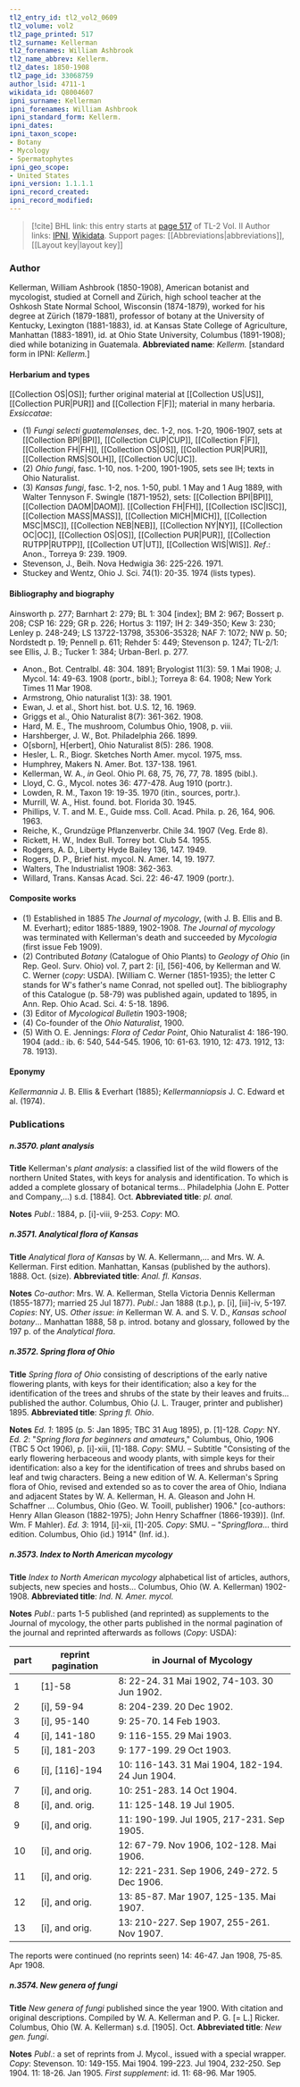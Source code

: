 ```yaml
---
tl2_entry_id: tl2_vol2_0609
tl2_volume: vol2
tl2_page_printed: 517
tl2_surname: Kellerman
tl2_forenames: William Ashbrook
tl2_name_abbrev: Kellerm.
tl2_dates: 1850-1908
tl2_page_id: 33068759
author_lsid: 4711-1
wikidata_id: Q8004607
ipni_surname: Kellerman
ipni_forenames: William Ashbrook
ipni_standard_form: Kellerm.
ipni_dates: 
ipni_taxon_scope: 
- Botany
- Mycology
- Spermatophytes
ipni_geo_scope: 
- United States
ipni_version: 1.1.1.1
ipni_record_created: 
ipni_record_modified:
---
```


> [!cite] BHL link: this entry starts at [page 517](https://www.biodiversitylibrary.org/page/33068759) of TL-2 Vol. II
> Author links: [IPNI](https://www.ipni.org/a/4711-1), [Wikidata](https://www.wikidata.org/wiki/Q8004607). Support pages: [[Abbreviations|abbreviations]], [[Layout key|layout key]]

### Author

Kellerman, William Ashbrook (1850-1908), American botanist and mycologist, studied at Cornell and Zürich, high school teacher at the Oshkosh State Normal School, Wisconsin (1874-1879), worked for his degree at Zürich (1879-1881), professor of botany at the University of Kentucky, Lexington (1881-1883), id. at Kansas State College of Agriculture, Manhattan (1883-1891), id. at Ohio State University, Columbus (1891-1908); died while botanizing in Guatemala. 
**Abbreviated name**: *Kellerm.* \[standard form in IPNI: *Kellerm.*\]

#### Herbarium and types

[[Collection OS|OS]]; further original material at [[Collection US|US]], [[Collection PUR|PUR]] and [[Collection F|F]]; material in many herbaria.
*Exsiccatae*:
- (1) *Fungi selecti guatemalenses*, dec. 1-2, nos. 1-20, 1906-1907, sets at [[Collection BPI|BPI]], [[Collection CUP|CUP]], [[Collection F|F]], [[Collection FH|FH]], [[Collection OS|OS]], [[Collection PUR|PUR]], [[Collection RMS|SOLH]], [[Collection UC|UC]].
- (2) *Ohio fungi*, fasc. 1-10, nos. 1-200, 1901-1905, sets see IH; texts in Ohio Naturalist.
- (3) *Kansas fungi*, fasc. 1-2, nos. 1-50, publ. 1 May and 1 Aug 1889, with Walter Tennyson F. Swingle (1871-1952), sets: [[Collection BPI|BPI]], [[Collection DAOM|DAOM]]. [[Collection FH|FH]], [[Collection ISC|ISC]], [[Collection MASS|MASS]], [[Collection MICH|MICH]], [[Collection MSC|MSC]], [[Collection NEB|NEB]], [[Collection NY|NY]], [[Collection OC|OC]], [[Collection OS|OS]], [[Collection PUR|PUR]], [[Collection RUTPP|RUTPP]], [[Collection UT|UT]], [[Collection WIS|WIS]].
*Ref*.: Anon., Torreya 9: 239. 1909.
- Stevenson, J., Beih. Nova Hedwigia 36: 225-226. 1971.
- Stuckey and Wentz, Ohio J. Sci. 74(1): 20-35. 1974 (lists types).

#### Bibliography and biography

Ainsworth p. 277; Barnhart 2: 279; BL 1: 304 \[index\]; BM 2: 967; Bossert p. 208; CSP 16: 229; GR p. 226; Hortus 3: 1197; IH 2: 349-350; Kew 3: 230; Lenley p. 248-249; LS 13722-13798, 35306-35328; NAF 7: 1072; NW p. 50; Nordstedt p. 19; Pennell p. 611; Rehder 5: 449; Stevenson p. 1247; TL-2/1: see Ellis, J. B.; Tucker 1: 384; Urban-Berl. p. 277.
- Anon., Bot. Centralbl. 48: 304. 1891; Bryologist 11(3): 59. 1 Mai 1908; J. Mycol. 14: 49-63. 1908 (portr., bibl.); Torreya 8: 64. 1908; New York Times 11 Mar 1908.
- Armstrong, Ohio naturalist 1(3): 38. 1901.
- Ewan, J. et al., Short hist. bot. U.S. 12, 16. 1969.
- Griggs et al., Ohio Naturalist 8(7): 361-362. 1908.
- Hard, M. E., The mushroom, Columbus Ohio, 1908, p. viii.
- Harshberger, J. W., Bot. Philadelphia 266. 1899.
- O\[sborn\], H\[erbert\], Ohio Naturalist 8(5): 286. 1908.
- Hesler, L. R., Biogr. Sketches North Amer. mycol. 1975, mss.
- Humphrey, Makers N. Amer. Bot. 137-138. 1961.
- Kellerman, W. A., *in* Geol. Ohio Pl. 68, 75, 76, 77, 78. 1895 (bibl.).
- Lloyd, C. G., Mycol. notes 36: 477-478. Aug 1910 (portr.).
- Lowden, R. M., Taxon 19: 19-35. 1970 (itin., sources, portr.).
- Murrill, W. A., Hist. found. bot. Florida 30. 1945.
- Phillips, V. T. and M. E., Guide mss. Coll. Acad. Phila. p. 26, 164, 906. 1963.
- Reiche, K., Grundzüge Pflanzenverbr. Chile 34. 1907 (Veg. Erde 8).
- Rickett, H. W., Index Bull. Torrey bot. Club 54. 1955.
- Rodgers, A. D., Liberty Hyde Bailey 136, 147. 1949.
- Rogers, D. P., Brief hist. mycol. N. Amer. 14, 19. 1977.
- Walters, The Industrialist 1908: 362-363.
- Willard, Trans. Kansas Acad. Sci. 22: 46-47. 1909 (portr.).

#### Composite works

- (1) Established in 1885 *The Journal of mycology*, (with J. B. Ellis and B. M. Everhart); editor 1885-1889, 1902-1908. *The Journal of mycology* was terminated with Kellerman's death and succeeded by *Mycologia* (first issue Feb 1909).
- (2) Contributed *Botany* (Catalogue of Ohio Plants) to *Geology of Ohio* (in Rep. Geol. Surv. Ohio) vol. 7, part 2: \[i\], \[56\]-406, by Kellerman and W. C. Werner (*copy*: USDA). \[William C. Werner (1851-1935); the letter C stands for W's father's name Conrad, not spelled out\]. The bibliography of this Catalogue (p. 58-79) was published again, updated to 1895, in Ann. Rep. Ohio Acad. Sci. 4: 5-18. 1896.
- (3) Editor of *Mycological Bulletin* 1903-1908;
- (4) Co-founder of the *Ohio Naturalist*, 1900.
- (5) With O. E. Jennings: *Flora of Cedar Point*, Ohio Naturalist 4: 186-190. 1904 (add.: ib. 6: 540, 544-545. 1906, 10: 61-63. 1910, 12: 473. 1912, 13: 78. 1913).

#### Eponymy

*Kellermannia* J. B. Ellis & Everhart (1885); *Kellermanniopsis* J. C. Edward et al. (1974).

### Publications

##### n.3570. plant analysis

**Title**
Kellerman's *plant analysis*: a classified list of the wild flowers of the northern United States, with keys for analysis and identification. To which is added a complete glossary of botanical terms... Philadelphia (John E. Potter and Company,...) s.d. \[1884\]. Oct.
**Abbreviated title**: *pl. anal.*

**Notes**
*Publ*.: 1884, p. \[i\]-viii, 9-253. *Copy*: MO.

##### n.3571. Analytical flora of Kansas

**Title**
*Analytical flora of Kansas* by W. A. Kellermann,... and Mrs. W. A. Kellerman. First edition. Manhattan, Kansas (published by the authors). 1888. Oct. (size).
**Abbreviated title**: *Anal. fl. Kansas*.

**Notes**
*Co-author*: Mrs. W. A. Kellerman, Stella Victoria Dennis Kellerman (1855-1877); married 25 Jul 1877).
*Publ*.: Jan 1888 (t.p.), p. \[i\], \[iii\]-iv, 5-197. *Copies*: NY, US.
*Other issue*: *in* Kellerman W. A. and S. V. D., *Kansas school botany*... Manhattan 1888, 58 p. introd. botany and glossary, followed by the 197 p. of the *Analytical flora*.

##### n.3572. Spring flora of Ohio

**Title**
*Spring flora of Ohio* consisting of descriptions of the early native flowering plants, with keys for their identification; also a key for the identification of the trees and shrubs of the state by their leaves and fruits... published the author. Columbus, Ohio (J. L. Trauger, printer and publisher) 1895.
**Abbreviated title**: *Spring fl. Ohio*.

**Notes**
*Ed. 1*: 1895 (p. 5: Jan 1895; TBC 31 Aug 1895), p. \[1\]-128. *Copy*: NY.
*Ed. 2*: "*Spring flora for beginners and amateurs*," Columbus, Ohio, 1906 (TBC 5 Oct 1906), p. \[i\]-xiii, \[1\]-188. *Copy*: SMU. – Subtitle "Consisting of the early flowering herbaceous and woody plants, with simple keys for their identification: also a key for the identification of trees and shrubs based on leaf and twig characters. Being a new edition of W. A. Kellerman's Spring flora of Ohio, revised and extended so as to cover the area of Ohio, Indiana and adjacent States by W. A. Kellerman, H. A. Gleason and John H. Schaffner ... Columbus, Ohio (Geo. W. Tooill, publisher) 1906." \[co-authors: Henry Allan Gleason (1882-1975); John Henry Schaffner (1866-1939)\]. (Inf. Wm. F Mahler).
*Ed. 3*: 1914, \[i\]-xii, \[1\]-205. *Copy*: SMU. – "*Springflora*... third edition. Columbus, Ohio (id.) 1914" (Inf. id.).

##### n.3573. Index to North American mycology

**Title**
*Index to North American mycology* alphabetical list of articles, authors, subjects, new species and hosts... Columbus, Ohio (W. A. Kellerman) 1902-1908.
**Abbreviated title**: *Ind. N. Amer. mycol.*

**Notes**
*Publ*.: parts 1-5 published (and reprinted) as supplements to the Journal of mycology, the other parts published in the normal pagination of the journal and reprinted afterwards as follows (*Copy*: USDA):

|part	|reprint pagination	|in Journal of Mycology|
|---	|---	|---	|
|1	|\[1\]-58	|8: 22-24. 31 Mai 1902, 74-103. 30 Jun 1902.|
|2	|\[i\], 59-94	|8: 204-239. 20 Dec 1902.|
|3	|\[i\], 95-140	|9: 25-70. 14 Feb 1903.|
|4	|\[i\], 141-180	|9: 116-155. 29 Mai 1903.|
|5	|\[i\], 181-203	|9: 177-199. 29 Oct 1903.|
|6	|\[i\], \[116\]-194	|10: 116-143. 31 Mai 1904, 182-194. 24 Jun 1904.|
|7	|\[i\], and orig.	|10: 251-283. 14 Oct 1904.|
|8	|\[i\], and. orig.	|11: 125-148. 19 Jul 1905.|
|9	|\[i\], and orig.	|11: 190-199. Jul 1905, 217-231. Sep 1905.|
|10	|\[i\], and orig.	|12: 67-79. Nov 1906, 102-128. Mai 1906.|
|11	|\[i\], and orig.	|12: 221-231. Sep 1906, 249-272. 5 Dec 1906.|
|12	|\[i\], and orig.	|13: 85-87. Mar 1907, 125-135. Mai 1907.|
|13	|\[i\], and orig.	|13: 210-227. Sep 1907, 255-261. Nov 1907.|

The reports were continued (no reprints seen) 14: 46-47. Jan 1908, 75-85. Apr 1908.

##### n.3574. New genera of fungi

**Title**
*New genera of fungi* published since the year 1900. With citation and original descriptions. Compiled by W. A. Kellerman and P. G. \[= L.\] Ricker. Columbus, Ohio (W. A. Kellerman) s.d. \[1905\]. Oct.
**Abbreviated title**: *New gen. fungi*.

**Notes**
*Publ*.: a set of reprints from J. Mycol., issued with a special wrapper. *Copy*: Stevenson. 10: 149-155. Mai 1904. 199-223. Jul 1904, 232-250. Sep 1904.
11: 18-26. Jan 1905.
*First supplement*: id. 11: 68-96. Mar 1905.

